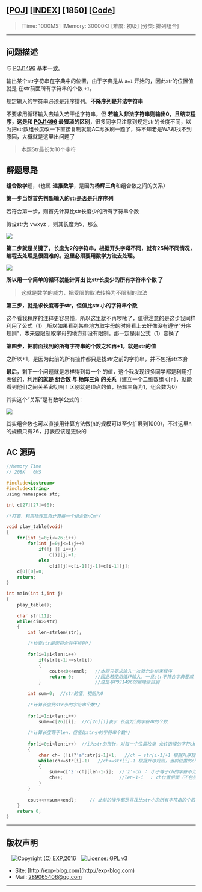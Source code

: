 ## [[POJ](http://poj.org/)] [[INDEX](https://github.com/lyy289065406/POJ-Solving-Reports)] [1850] [[Code](http://poj.org/problem?id=1850)]

> [Time: 1000MS] [Memory: 30000K] [难度: 初级] [分类: 排列组合]

------

## 问题描述

与 [POJ1496](http://exp-blog.com/2018/06/23/pid-997/) 基本一致。

输出某个str字符串在字典中的位置，由于字典是从 `a=1` 开始的，因此str的位置值就是 在str前面所有字符串的个数 `+1`。

规定输入的字符串必须是升序排列。**不降序列是非法字符串**

不要求用循环输入去输入若干组字符串，但 **若输入非法字符串则输出0，且结束程序，这是和 [POJ1496](http://exp-blog.com/2018/06/23/pid-997/) 最猥琐的区别**，很多同学只注意到规定str的长度不同，以为把str数组长度改一下直接复制就能AC再多刷一题了，殊不知老是WA却找不到原因，大概就是这里出问题了

> 本题Str最长为10个字符


## 解题思路

**组合数学**题，（也属 **递推数学**，是因为**杨辉三角**和组合数之间的关系）


**第一步当然首先判断输入的str是否是升序序列**


若符合第一步，则首先计算比str长度少的所有字符串个数

假设str为 vwxyz ，则其长度为5，那么

![](/img/01.png)


**第二步就是关键了，长度为2的字符串，根据开头字母不同，就有25种不同情况，编程去处理是很困难的。这里必须要用数学方法去处理。**

![](/img/02.png)


**所以用一个简单的循环就能计算出 比str长度少的所有字符串个数 了**

> 这就是数学的威力，把受限的取法转换为不限制的取法


**第三步，就是求长度等于str，但值比str 小的字符串个数**

这个看我程序的注释更容易懂，所以这里就不再啰嗦了，值得注意的是这步我同样利用了公式（1）,所以如果看到某些地方取字母的时候看上去好像没有遵守“升序规则”，本来要限制取字母的地方却没有限制，那一定是用公式（1）变换了



**第四步，把前面找到的所有字符串的个数之和再+1，就是str的值**

之所以+1，是因为此前的所有操作都只是找str之前的字符串，并不包括str本身



**最后**，剩下一个问题就是怎样得到每一个 的值，这个我发现很多同学都是利用打表做的，**利用的就是 组合数 与 杨辉三角 的关系**（建立一个二维数组 `C[n]`，就能看到他们之间关系密切啊！区别就是顶点的值，杨辉三角为1，组合数为0）

其实这个“关系”是有数学公式的：

![](/img/03.png)


其实组合数也可以直接用计算方法做(n的规模可以至少扩展到1000)，不过这里n的规模只有26，打表应该是更快的


## AC 源码


```c
//Memory Time 
// 208K   0MS 

#include<iostream>
#include<string>
using namespace std;

int c[27][27]={0};

/*打表，利用杨辉三角计算每一个组合数nCm*/

void play_table(void)
{
	for(int i=0;i<=26;i++)
		for(int j=0;j<=i;j++)
			if(!j || i==j)
				c[i][j]=1;
			else
				c[i][j]=c[i-1][j-1]+c[i-1][j];
	c[0][0]=0;
	return;
}

int main(int i,int j)
{
	play_table();

	char str[11];
	while(cin>>str)
	{
		int len=strlen(str);

		/*检查str是否符合升序排列*/

		for(i=1;i<len;i++)
			if(str[i-1]>=str[i])
			{
				cout<<0<<endl;   //本题只要求输入一次就允许结束程序
				return 0;        //因此若使用循环输入，一旦str不符合字典要求（如aab,ba等）就要结束程序
			}                    //这是与POJ1496的最隐蔽区别
		
		int sum=0;  //str的值，初始为0
			
		/*计算长度比str小的字符串个数*/
			
		for(i=1;i<len;i++)
			sum+=c[26][i];  //c[26][i]表示 长度为i的字符串的个数
			
		/*计算长度等于len，但值比str小的字符串个数*/
			
		for(i=0;i<len;i++)  //i为str的指针，对每一个位置枚举 允许选择的字符ch
		{
			char ch= (!i)?'a':str[i-1]+1;   //ch = str[i-1]+1 根据升序规则，当前位置的ch至少要比str前一位置的字符大1
			while(ch<=str[i]-1)   //ch<=str[i]-1 根据升序规则，当前位置的ch最多只能比 str这个位置实际上的字符 小1
			{
				sum+=c['z'-ch][len-1-i];  //'z'-ch ： 小于等于ch的字符不允许再被选择，所以当前能够选择的字符总数为'z'-ch
				ch++;                     //len-1-i  ： ch位置后面（不包括ch）剩下的位数，就是从'z'-ch选择len-1-i个字符
			}
		}
			
		cout<<++sum<<endl;     // 此前的操作都是寻找比str小的所有字符串的个数，并不包括str本身，因此这里要+1
	}
	return 0;
}
```

------

## 版权声明

　[![Copyright (C) EXP,2016](https://img.shields.io/badge/Copyright%20(C)-EXP%202016-blue.svg)](http://exp-blog.com)　[![License: GPL v3](https://img.shields.io/badge/License-GPL%20v3-blue.svg)](https://www.gnu.org/licenses/gpl-3.0)
  

- Site: [http://exp-blog.com](http://exp-blog.com) 
- Mail: <a href="mailto:289065406@qq.com?subject=[EXP's Github]%20Your%20Question%20（请写下您的疑问）&amp;body=What%20can%20I%20help%20you?%20（需要我提供什么帮助吗？）">289065406@qq.com</a>


------

